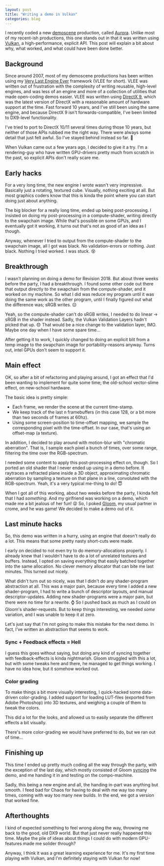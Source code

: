 ```yaml
---
layout: post
title: "Writing a demo in Vulkan"
categories: blog
---
```

I recently coded a new [demoscene](https://en.wikipedia.org/wiki/Demoscene)
production, called [Aurora](http://www.pouet.net/prod.php?which=75791). Unlike
most of my recent-ish productions, this one stands out in that it was written
using [Vulkan](https://www.khronos.org/vulkan/), a high-performance, explicit
API. This post will explain a bit about why, what worked, and what could have
been done better.

## Background

Since around 2007, most of my demoscene productions has been written using my
[Very Last Engine Ever](https://github.com/excess-demogroup/vlee) framework
(VLEE for short). VLEE was written out of frustration with the complexity of
writing reusable, high-level engines, and was less of an engine and more of a
collection of utilities that made open-coding demos easier. VLEE was written
using [DirectX 9](https://en.wikipedia.org/wiki/Direct3D#Direct3D_9), which
was the latest version of DirectX with a reasonable amount of hardware support
at the time. Fast forward 10 years, and I've still been using the same engine,
and because DirectX 9 isn't forwards-compatible, I've been limited to
DX9-level functionality.

I've tried to port to DirectX 10/11 several times during those 10 years, but
neither of those APIs rubbed me the right way. There were always some detail
that just felt awful. So I've stayed behind instead so far. :grimacing:

When Vulkan came out a few years ago, I decided to give it a try. I'm a
rendering-guy who have written GPU-drivers pretty much from scratch in the
past, so explicit APIs don't really scare me.

## Early hacks

For a very long time, the new engine I wrote wasn't very impressive. Basically
just a rotating, textured cube. Visually, nothing exciting at all. But most
graphics coders know that this is kinda the point where you can start doing
just about anything.

The big blocker for a really long time, ended up being post-processing. I
insisted on doing my post-processing in a compute-shader, writing directly to
the swapchain image. While that's possible on some GPUs, and I eventually got
it working, it turns out that's not as good of an idea as I though.

Anyway, whenever I tried to output from the compute-shader to the swapchain
image, all I got was black. No validation-errors or nothing. Just black.
Nothing I tried worked. I was stuck. :dizzy_face:

## Breakthrough

I wasn't planning on doing a demo for Revision 2018. But about three weeks
before the party, I had a breakthrough. I found some other code out there that
output directly to the swapchain from the compute-shader, and it worked on my
machine. So what I did was reduce my program until it was doing the same work
as the other program, until I finally figured out what the difference was;
sRGB writes. :relieved:

Yeah, so the compute-shader can't do sRGB writes, I needed to do linear -> sRGB
in the shader instead. Sadly, the Vulkan Validation Layers hadn't picked that
up. :disappointed: That would be a nice change to the validation layer, IMO. Maybe one day
when I have some spare time...

After getting it to work, I quickly changed to doing an explicit blit from a
temp image to the swapchain image for portability-reasons anyway. Turns out,
intel GPUs don't seem to support it.

## Main effect

OK, so after a bit of refactoring and playing around, I got an effect that I'd
been wanting to implement for quite some time; the old-school vector-slime
effect, on new-school hardware.

The basic idea is pretty simple:
- Each frame, we render the scene at the current time-stamp.
- We keep track of the last n framebuffers (in this case 128, or a bit more
  than two seconds of frames at 60hz).
- Using some screen-position to time-offset mapping, we sample the
  corresponding pixel with the time-offset. In our case, that's using an
  offset-map (a texture).

In addition, I decided to play around with motion-blur with "chromatic
aberration". That is, I sample each pixel a bunch of times, over some range,
filtering the time over the RGB-spectrum.

I needed some content to apply this post-processing effect on, though. So I
ported an old shader that I never ended up using in a demo before. It
raytraces a refracted plane inside a 3D object, approximating chromatic
aberration by sampling a texture on that plane in a line, convoluted with the
RGB-spectrum. Yeah, it's a very typical me-thing to do! :innocent:

When I got all of this working, about two weeks before the party, I kinda
felt that I had *something*. And my girlfriend was working on a demo, which
made me a bit jealous of her fun! :stuck_out_tongue_winking_eye: So, I poked
[Gloom](https://twitter.com/gloom303), my usual partner in crome, and he was
game! We decided to make a demo out of it.

## Last minute hacks

So, this demo was written in a hurry, using an engine that doesn't really do
a lot. This means that some pretty nasty short-cuts were made.

I early on decided to not even try to do memory-allocations properly. I
already knew that I wouldn't have to do a lot of unrelated textures and
buffers. Instead, I opted on saving everything that easily batched together
into the same allocation. No clever memory allocator that can bite me last
minutes. This turned out nicely.

What didn't turn out so nicely, was that I didn't do any shader-program
abstraction at all. This was a major pain, because every time I added a new
shader-program, I had to write a bunch of descriptor layouts, and manual
descriptor-updates. Adding new shader-programs were a major pain, but there
were no time for a rewrite. :watch: So I pushed back as much as I could on Gloom's
shader-requests. But to keep things interesting, we needed *some* variation,
and I was unable to keep it at zero.

Let's just say that I'm not going to make this mistake for the next demo. In
fact, I've written an abstraction that seems to work.

### Sync + Feedback effects = Hell

I guess this goes without saying, but doing any kind of syncing together with
feedback-effects is kinda nightmarish. Gloom struggled with this a lot, but
with some tweaks here and there, he managed to get things working. I have no
idea how, but it somehow worked out.

### Color grading

To make things a bit more visually interesting, I quick-hacked some
data-driven color-grading. I added support for loading LUT-files (exported
from Adobe Photoshop) into 3D textures, and weighing a couple of them to
tweak the colors.

This did a lot for the looks, and allowed us to easily separate the different
effects a bit visually.

There's more color-grading we would have preferred to do, but we ran out of
time...

## Finishing up

This time I ended up pretty much coding all the way through the party, with
the exception of the last day, which mostly consisted of Gloom
[syncing](https://rocket.github.io/) the demo, and me handing it in and
testing on the compo-machine.

Sadly, this being a new engine and all, the handing in-part was anything but
smooth. I feed bad for Chaos for having to deal with me way too many times,
coming with way too many new builds. In the end, we got a version that worked
fine.

## Afterthoughts

I kind of expected something to feel wrong along the way, throwing me back to
the good, old DX9 world. But that just never really happened this time. Maybe
the pile of ideas about things I could do with modern GPU-features made me
solider through?

Anyway, I think it was a great learning experience for me. It's my first time
playing with Vulkan, and I'm definitely staying with Vulkan for now!
